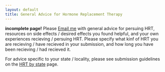 ```yaml
---
layout: default
title: General Advice for Hormone Replacement Therapy
---
```


**incomplete page!**
Please [Email me](estone@middlebury.edu) with general advice for persuing HRT, resources on side effects / desired effects you found helpful, and your own experiences recieving / persuing HRT.
Please specify what kinf of HRT you are recieving / have recieved in your submission, and how long you have been recieving / had recieved it. 

For advice specific to your state / locality, please see submission guidelines on the [HRT by state](statedirectory/statedirectory.md) page.
